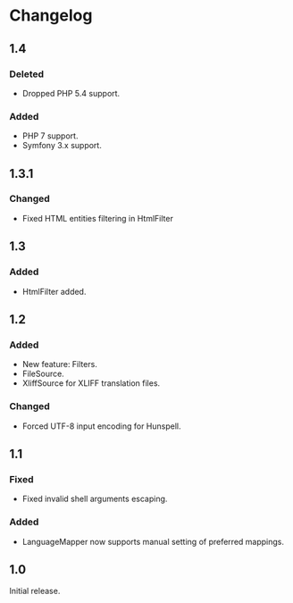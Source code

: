 # Changelog

## 1.4

### Deleted

- Dropped PHP 5.4 support.

### Added

- PHP 7 support.
- Symfony 3.x support.


## 1.3.1

### Changed

- Fixed HTML entities filtering in HtmlFilter


## 1.3

### Added

- HtmlFilter added.


## 1.2

### Added

- New feature: Filters.
- FileSource.
- XliffSource for XLIFF translation files.

### Changed

- Forced UTF-8 input encoding for Hunspell.


## 1.1

### Fixed

- Fixed invalid shell arguments escaping.

### Added

- LanguageMapper now supports manual setting of preferred mappings.


## 1.0

Initial release.
